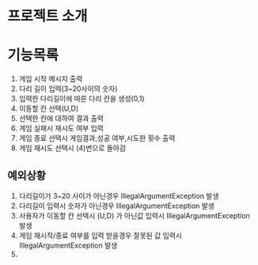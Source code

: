 프로젝트 소개
==========


기능목록
======
1. 게임 시작 메시지 출력
2. 다리 길이 입력(3~20사이의 숫자)
3. 입력한 다리길이에 따른 다리 칸을 생성(0,1)
4. 이동할 칸 선택(U,D)
5. 선택한 칸에 대하여 결과 출력
6. 게임 실패시 재시도 여부 입력
7. 게임 종료 선택시 게임결과,성공 여부,시도한 횟수 출력
8. 게임 재시도 선택시 (4)번으로 돌아감



예외상황
------
1. 다리길이가 3~20 사이가 아닌경우 IllegalArgumentException 발생
2. 다리길이 입력시 숫자가 아닌경우 IllegalArgumentException 발생
3. 사용자가 이동할 칸 선택시 (U,D) 가 아닌값 입력시 IllegalArgumentException 발생
4. 게임 재시작/종료 여부를 입력 받을경우 잘못된 값 입력시 IllegalArgumentException 발생
5. 
